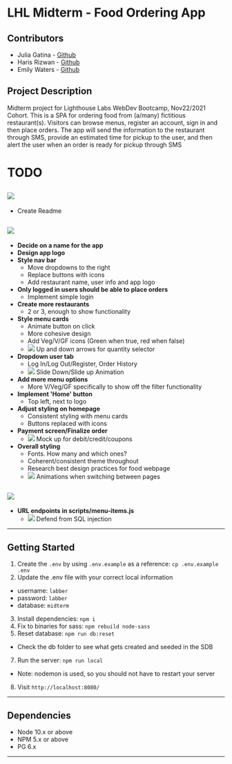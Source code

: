 # LHL Midterm - Food Ordering App
## Contributors
  * Julia Gatina - [Github](https://github.com/julia-gatina)
  * Haris Rizwan - [Github](https://github.com/harisrizwan1)
  * Emily Waters - [Github](https://github.com/Emily-Waters)
## Project Description
Midterm project for Lighthouse Labs WebDev Bootcamp, Nov22/2021 Cohort.
 This is a SPA for ordering food from (a/many) fictitious restaurant(s). Visitors can browse menus, register an account, sign in and then place orders. The app will send the information to the restaurant through SMS, provide an estimated time for pickup to the user, and then alert the user when an order is ready for pickup through SMS
#  TODO
## ![](https://img.shields.io/badge/IN%20PROGRESS--blue)
  * Create Readme

## ![](https://img.shields.io/badge/TODO--orange)
  * **Decide on a name for the app**
  * **Design app logo**
  * **Style nav bar**
    * Move dropdowns to the right
    * Replace buttons with icons
    * Add restaurant name, user info and app logo
  * **Only logged in users should be able to place orders**
    * Implement simple login
  * **Create more restaurants**
    * 2 or 3, enough to show functionality
  * **Style menu cards**
    * Animate button on click
    * More cohesive design
    * Add Veg/V/GF icons (Green when true, red when false)
    * ![](https://img.shields.io/badge/-STRETCH-purple) Up and down arrows for quantity selector
  * **Dropdown user tab**
    * Log In/Log Out/Register, Order History
    * ![](https://img.shields.io/badge/-STRETCH-purple) Slide Down/Slide up Animation
  * **Add more menu options**
    * More V/Veg/GF specifically to show off the filter functionality
  * **Implement 'Home' button**
    * Top left, next to logo
  * **Adjust styling on homepage**
    * Consistent styling with menu cards
    * Buttons replaced with icons
  * **Payment screen/Finalize order**
    * ![](https://img.shields.io/badge/-STRETCH-purple) Mock up for debit/credit/coupons
  * **Overall styling**
    * Fonts. How many and which ones?
    * Coherent/consistent theme throughout
    * Research best design practices for food webpage
    * ![](https://img.shields.io/badge/-STRETCH-purple) Animations when switching between pages

## ![](https://img.shields.io/badge/NEEDS%20FIXING--red)
  * **URL endpoints in scripts/menu-items.js**
    * ![](https://img.shields.io/badge/-STRETCH-purple) Defend from SQL injection
---
## Getting Started

1. Create the `.env` by using `.env.example` as a reference: `cp .env.example .env`
2. Update the .env file with your correct local information 
  - username: `labber` 
  - password: `labber` 
  - database: `midterm`
3. Install dependencies: `npm i`
4. Fix to binaries for sass: `npm rebuild node-sass`
5. Reset database: `npm run db:reset`
  - Check the db folder to see what gets created and seeded in the SDB
7. Run the server: `npm run local`
  - Note: nodemon is used, so you should not have to restart your server
8. Visit `http://localhost:8080/`
---
## Dependencies

- Node 10.x or above
- NPM 5.x or above
- PG 6.x
---
